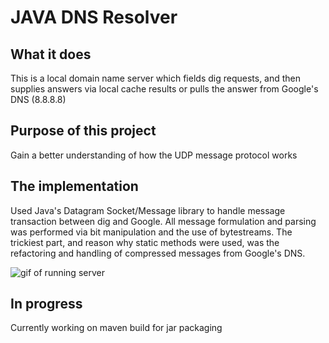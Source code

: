 # JAVA DNS Resolver

## What it does
This is a local domain name server which fields dig requests, and then supplies answers via local cache results or pulls the answer from Google's DNS (8.8.8.8)

## Purpose of this project
Gain a better understanding of how the UDP message protocol works

## The implementation
Used Java's Datagram Socket/Message library to handle message transaction between dig and Google. All message formulation and parsing was performed via bit manipulation and the use of bytestreams. The trickiest part, and reason why static methods were used, was the refactoring and handling of compressed messages from Google's DNS.

![gif of running server](DNS.gif)

## In progress
Currently working on maven build for jar packaging
